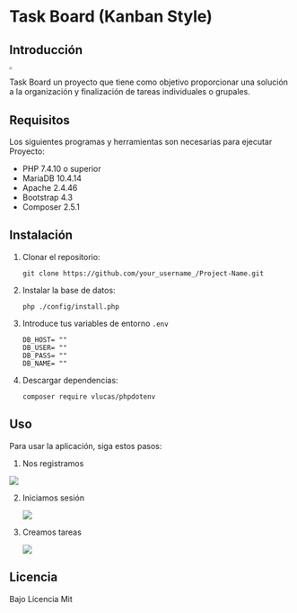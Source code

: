 

# Task Board (Kanban Style)

## Introducción

<div><img src="C:\Users\thund\OneDrive\Desktop\Logo.PNG" style="zoom:33%;" /></div>

Task Board un proyecto que tiene como objetivo proporcionar una solución a la organización y finalización de tareas individuales o grupales.

## Requisitos

Los siguientes programas y herramientas son necesarias para ejecutar Proyecto:
- PHP 7.4.10 o superior
- MariaDB 10.4.14
- Apache 2.4.46
- Bootstrap 4.3
- Composer 2.5.1

## Instalación

1. Clonar el repositorio:

   ```
   git clone https://github.com/your_username_/Project-Name.git
   ```

2. Instalar la base de datos:

   ```
   php ./config/install.php
   ```

3. Introduce tus variables de entorno `.env`

   ```
   DB_HOST= ""
   DB_USER= ""
   DB_PASS= ""
   DB_NAME= ""
   ```

4. Descargar dependencias:

   ```
   composer require vlucas/phpdotenv
   ```

## Uso

Para usar la aplicación, siga estos pasos:
1.  Nos registramos

   ![](C:\Users\thund\OneDrive\Desktop\register.PNG)

2. Iniciamos sesión

   ![](C:\Users\thund\OneDrive\Desktop\login.PNG)

3. Creamos tareas

   ![](C:\Users\thund\OneDrive\Desktop\board.PNG)

## Licencia
Bajo Licencia Mit